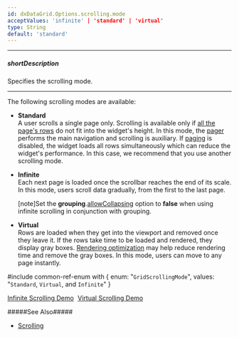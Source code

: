 ```yaml
---
id: dxDataGrid.Options.scrolling.mode
acceptValues: 'infinite' | 'standard' | 'virtual'
type: String
default: 'standard'
---
```

---
##### shortDescription
Specifies the scrolling mode.

---
The following scrolling modes are available:

- **Standard**      
A user scrolls a single page only. Scrolling is available only if [all the page's rows](/api-reference/10%20UI%20Widgets/GridBase/1%20Configuration/paging/pageSize.md '/Documentation/ApiReference/UI_Widgets/dxDataGrid/Configuration/paging/#pageSize') do not fit into the widget's height. In this mode, the [pager](/api-reference/10%20UI%20Widgets/GridBase/1%20Configuration/pager '/Documentation/ApiReference/UI_Widgets/dxDataGrid/Configuration/pager/') performs the main navigation and scrolling is auxiliary. If [paging](/api-reference/10%20UI%20Widgets/GridBase/1%20Configuration/paging '/Documentation/ApiReference/UI_Widgets/dxDataGrid/Configuration/paging/') is disabled, the widget loads all rows simultaneously which can reduce the widget's performance. In this case, we recommend that you use another scrolling mode.

- **Infinite**      
Each next page is loaded once the scrollbar reaches the end of its scale. In this mode, users scroll data gradually, from the first to the last page.

    [note]Set the **grouping**.[allowCollapsing](/api-reference/10%20UI%20Widgets/dxDataGrid/1%20Configuration/grouping/allowCollapsing.md '/Documentation/ApiReference/UI_Widgets/dxDataGrid/Configuration/grouping/#allowCollapsing') option to **false** when using infinite scrolling in conjunction with grouping.
    
- **Virtual**       
Rows are loaded when they get into the viewport and removed once they leave it. If the rows take time to be loaded and rendered, they display gray boxes. [Rendering optimization](/Documentation/Guide/Widgets/DataGrid/Enhance_Performance_on_Large_Datasets/#Rendering_Optimization) may help reduce rendering time and remove the gray boxes. In this mode, users can move to any page instantly.

#include common-ref-enum with {
    enum: "`GridScrollingMode`",
    values: "`Standard`, `Virtual`, and `Infinite`"
}

<a href="/Demos/WidgetsGallery/Demo/Data_Grid/InfiniteScrolling/" class="button orange small fix-width-155" style="margin-right:5px;" target="_blank">Infinite Scrolling Demo</a>
<a href="/Demos/WidgetsGallery/Demo/Data_Grid/VirtualScrolling/" class="button orange small fix-width-155" style="margin-right:5px;" target="_blank">Virtual Scrolling Demo</a>

#####See Also#####
- [Scrolling](/concepts/05%20Widgets/DataGrid/40%20Scrolling '/Documentation/Guide/Widgets/DataGrid/Scrolling/')
